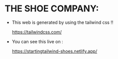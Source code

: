 # THE SHOE COMPANY:

- This web is generated by using the tailwind css !!

  https://tailwindcss.com/

- You can see this live on : 

  https://startingtailwind-shoes.netlify.app/
